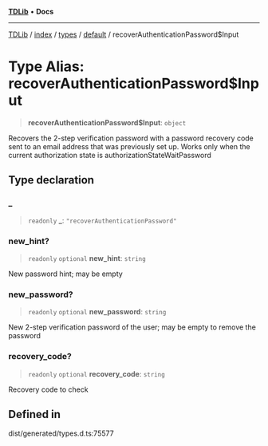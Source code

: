 [**TDLib**](../../../../../../README.md) • **Docs**

***

[TDLib](../../../../../../modules.md) / [index](../../../../../README.md) / [types](../../../README.md) / [default](../README.md) / recoverAuthenticationPassword$Input

# Type Alias: recoverAuthenticationPassword$Input

> **recoverAuthenticationPassword$Input**: `object`

Recovers the 2-step verification password with a password recovery code sent to an email address that was previously set up. Works only when the current authorization state is authorizationStateWaitPassword

## Type declaration

### \_

> `readonly` **\_**: `"recoverAuthenticationPassword"`

### new\_hint?

> `readonly` `optional` **new\_hint**: `string`

New password hint; may be empty

### new\_password?

> `readonly` `optional` **new\_password**: `string`

New 2-step verification password of the user; may be empty to remove the password

### recovery\_code?

> `readonly` `optional` **recovery\_code**: `string`

Recovery code to check

## Defined in

dist/generated/types.d.ts:75577
